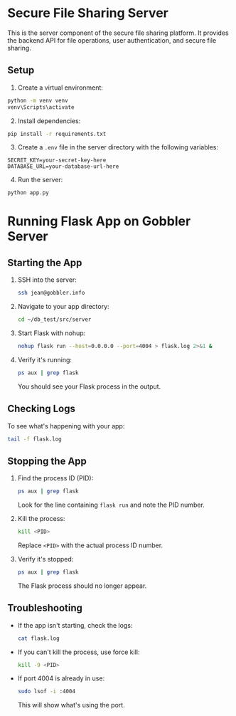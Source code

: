 # Secure File Sharing Server

This is the server component of the secure file sharing platform. It provides the backend API for file operations, user authentication, and secure file sharing.

## Setup

1. Create a virtual environment:
```bash
python -m venv venv
venv\Scripts\activate
```

2. Install dependencies:
```bash
pip install -r requirements.txt
```

3. Create a `.env` file in the server directory with the following variables:
```
SECRET_KEY=your-secret-key-here
DATABASE_URL=your-database-url-here
```

4. Run the server:
```bash
python app.py
```


# Running Flask App on Gobbler Server

## Starting the App
1. SSH into the server:
   ```bash
   ssh jean@gobbler.info
   ```

2. Navigate to your app directory:
   ```bash
   cd ~/db_test/src/server
   ```

3. Start Flask with nohup:
   ```bash
   nohup flask run --host=0.0.0.0 --port=4004 > flask.log 2>&1 &
   ```

4. Verify it's running:
   ```bash
   ps aux | grep flask
   ```
   You should see your Flask process in the output.

## Checking Logs
To see what's happening with your app:
```bash
tail -f flask.log
```

## Stopping the App
1. Find the process ID (PID):
   ```bash
   ps aux | grep flask
   ```
   Look for the line containing `flask run` and note the PID number.

2. Kill the process:
   ```bash
   kill <PID>
   ```
   Replace `<PID>` with the actual process ID number.

3. Verify it's stopped:
   ```bash
   ps aux | grep flask
   ```
   The Flask process should no longer appear.

## Troubleshooting
- If the app isn't starting, check the logs:
  ```bash
  cat flask.log
  ```
- If you can't kill the process, use force kill:
  ```bash
  kill -9 <PID>
  ```
- If port 4004 is already in use:
  ```bash
  sudo lsof -i :4004
  ```
  This will show what's using the port.
